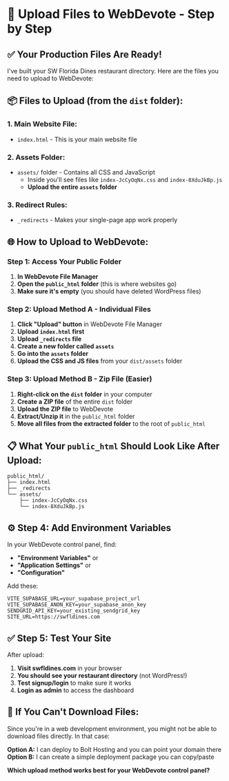 # 📁 Upload Files to WebDevote - Step by Step

## ✅ **Your Production Files Are Ready!**

I've built your SW Florida Dines restaurant directory. Here are the files you need to upload to WebDevote:

## 📦 **Files to Upload (from the `dist` folder):**

### **1. Main Website File:**
- `index.html` - This is your main website file

### **2. Assets Folder:**
- `assets/` folder - Contains all CSS and JavaScript
  - Inside you'll see files like `index-JcCyOqNx.css` and `index-8XduJkBp.js`
  - **Upload the entire `assets` folder**

### **3. Redirect Rules:**
- `_redirects` - Makes your single-page app work properly

## 🌐 **How to Upload to WebDevote:**

### **Step 1: Access Your Public Folder**
1. **In WebDevote File Manager**
2. **Open the `public_html` folder** (this is where websites go)
3. **Make sure it's empty** (you should have deleted WordPress files)

### **Step 2: Upload Method A - Individual Files**
1. **Click "Upload" button** in WebDevote File Manager
2. **Upload `index.html` first**
3. **Upload `_redirects` file**
4. **Create a new folder called `assets`**
5. **Go into the `assets` folder**
6. **Upload the CSS and JS files** from your `dist/assets` folder

### **Step 3: Upload Method B - Zip File (Easier)**
1. **Right-click on the `dist` folder** in your computer
2. **Create a ZIP file** of the entire `dist` folder
3. **Upload the ZIP file** to WebDevote
4. **Extract/Unzip it** in the `public_html` folder
5. **Move all files from the extracted folder** to the root of `public_html`

## 📋 **What Your `public_html` Should Look Like After Upload:**

```
public_html/
├── index.html
├── _redirects
└── assets/
    ├── index-JcCyOqNx.css
    └── index-8XduJkBp.js
```

## ⚙️ **Step 4: Add Environment Variables**

In your WebDevote control panel, find:
- **"Environment Variables"** or
- **"Application Settings"** or  
- **"Configuration"**

Add these:
```
VITE_SUPABASE_URL=your_supabase_project_url
VITE_SUPABASE_ANON_KEY=your_supabase_anon_key
SENDGRID_API_KEY=your_existing_sendgrid_key
SITE_URL=https://swfldines.com
```

## ✅ **Step 5: Test Your Site**

After upload:
1. **Visit swfldines.com** in your browser
2. **You should see your restaurant directory** (not WordPress!)
3. **Test signup/login** to make sure it works
4. **Login as admin** to access the dashboard

## 🚨 **If You Can't Download Files:**

Since you're in a web development environment, you might not be able to download files directly. In that case:

**Option A:** I can deploy to Bolt Hosting and you can point your domain there
**Option B:** I can create a simple deployment package you can copy/paste

**Which upload method works best for your WebDevote control panel?**